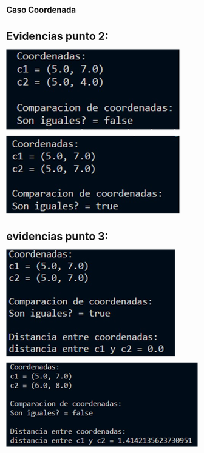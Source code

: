 ## Caso Coordenada

# Evidencias punto 2:
![punto2](punto3(4).png "Punto 2")

![punto2](punto3(5).png "Punto 2")

# evidencias punto 3:
![punto3](punto3(1).png "Punto 3")

![punto3](punto3(3).png "Punto 3")